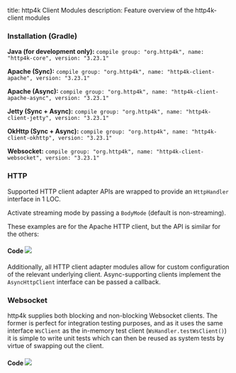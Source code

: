 title: http4k Client Modules
description: Feature overview of the http4k-client modules

### Installation (Gradle)
**Java (for development only):** ```compile group: "org.http4k", name: "http4k-core", version: "3.23.1"```

**Apache (Sync):** ```compile group: "org.http4k", name: "http4k-client-apache", version: "3.23.1"```

**Apache (Async):** ```compile group: "org.http4k", name: "http4k-client-apache-async", version: "3.23.1"```

**Jetty (Sync + Async):** ```compile group: "org.http4k", name: "http4k-client-jetty", version: "3.23.1"```

**OkHttp (Sync + Async):** ```compile group: "org.http4k", name: "http4k-client-okhttp", version: "3.23.1"```

**Websocket:** ```compile group: "org.http4k", name: "http4k-client-websocket", version: "3.23.1"```

### HTTP
Supported HTTP client adapter APIs are wrapped to provide an `HttpHandler` interface in 1 LOC.

Activate streaming mode by passing a `BodyMode` (default is non-streaming).

These examples are for the Apache HTTP client, but the API is similar for the others:

#### Code [<img class="octocat" src="/img/octocat-32.png"/>](https://github.com/http4k/http4k/blob/master/src/docs/guide/modules/clients/example_http.kt)
<script src="https://gist-it.appspot.com/https://github.com/http4k/http4k/blob/master/src/docs/guide/modules/clients/example_http.kt"></script>

Additionally, all HTTP client adapter modules allow for custom configuration of the relevant underlying client. Async-supporting clients implement the `AsyncHttpClient` interface can be passed a callback.

### Websocket
http4k supplies both blocking and non-blocking Websocket clients. The former is perfect for integration testing purposes, and as it uses the same interface `WsClient` as the in-memory test client (`WsHandler.testWsClient()`) it is simple to write unit tests which can then be reused as system tests by virtue of swapping out the client.

#### Code [<img class="octocat" src="/img/octocat-32.png"/>](https://github.com/http4k/http4k/blob/master/src/docs/guide/modules/clients/example_websocket.kt)
<script src="https://gist-it.appspot.com/https://github.com/http4k/http4k/blob/master/src/docs/guide/modules/clients/example_websocket.kt"></script>

